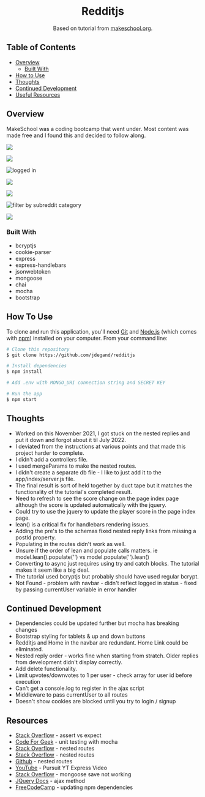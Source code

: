 <h1 align="center">Redditjs</h1>

<div align="center">
   Based on tutorial from  <a href="https://makeschool.org/mediabook/oa/tutorials/reddit-clone-in-node-js/technical-planning/" target="_blank">makeschool.org</a>.
</div>

## Table of Contents

- [Overview](#overview)
  - [Built With](#built-with)
- [How to Use](#how-to-use)
- [Thoughts](#thoughts)
- [Continued Development](#continued-development)
- [Useful Resources](#useful-resources)

## Overview

MakeSchool was a coding bootcamp that went under.  Most content was made free and I found this and decided to follow along.

![](redditjs-home-not-loggedin.png)

![](redditjs-signup.png)

![](redditjs-home-loggedin.png "logged in")

![](redditjs-posts.png)

![](redditjs-new-post.png)

![](redditjs-category-filtering.png "filter by subreddit category")

![](redditjs-post.png)

### Built With 

- bcryptjs
- cookie-parser
- express
- express-handlebars
- jsonwebtoken
- mongoose
- chai
- mocha
- bootstrap

## How To Use

To clone and run this application, you'll need [Git](https://git-scm.com) and [Node.js](https://nodejs.org/en/download/) (which comes with [npm](http://npmjs.com)) installed on your computer. From your command line:

```bash
# Clone this repository
$ git clone https://github.com/jdegand/redditjs

# Install dependencies
$ npm install

# Add .env with MONGO_URI connection string and SECRET KEY

# Run the app
$ npm start
```

## Thoughts

- Worked on this November 2021, I got stuck on the nested replies and put it down and forgot about it til July 2022.  
- I deviated from the instructions at various points and that made this project harder to complete.  
- I didn't add a controllers file. 
- I used mergeParams to make the nested routes. 
- I didn't create a separate db file - I like to just add it to the app/index/server.js file. 
- The final result is sort of held together by duct tape but it matches the functionality of the tutorial's completed result.  
- Need to refresh to see the score change on the page index page although the score is updated automatically with the jquery.  
- Could try to use the jquery to update the player score in the page index page.  
- lean() is a critical fix for handlebars rendering issues. 
- Adding the pre's to the schemas fixed nested reply links from missing a postId property. 
- Populating in the routes didn't work as well.  
- Unsure if the order of lean and populate calls matters. ie model.lean().populate('') vs model.populate('').lean()
- Converting to async just requires using try and catch blocks. The tutorial makes it seem like a big deal.  
- The tutorial used bcryptjs but probably should have used regular bcrypt.
- Not Found - problem with navbar - didn't reflect logged in status - fixed by passing currentUser variable in error handler

## Continued Development

- Dependencies could be updated further but mocha has breaking changes
- Bootstrap styling for tablets & up and down buttons
- Redditjs and Home in the navbar are redundant.  Home Link could be eliminated.  
- Nested reply order - works fine when starting from stratch.  Older replies from development didn't display correctly.
- Add delete functionality. 
- Limit upvotes/downvotes to 1 per user - check array for user id before execution
- Can't get a console.log to register in the ajax script
- Middleware to pass currentUser to all routes
- Doesn't show cookies are blocked until you try to login / signup

## Resources
- [Stack Overflow](https://stackoverflow.com/questions/21396524/what-is-the-difference-between-assert-expect-and-should-in-chai) - assert vs expect
- [Code For Geek](https://codeforgeek.com/unit-testing-nodejs-application-using-mocha/) - unit testing with mocha
- [Stack Overflow](https://stackoverflow.com/questions/25260818/rest-with-express-js-nested-router) - nested routes
- [Stack Overflow](https://stackoverflow.com/questions/24002342/node-js-express-nested-routes) - nested routes
- [Github](https://gist.github.com/zcaceres/f38b208a492e4dcd45f487638eff716c) - nested routes
- [YouTube](https://www.youtube.com/watch?v=_TI6iODy4yU) - Pursuit YT Express Video
- [Stack Overflow](https://stackoverflow.com/questions/35733647/mongoose-instance-save-not-working) - mongoose save not working
- [JQuery Docs](https://api.jquery.com/jquery.ajax/) - ajax method
- [FreeCodeCamp](https://www.freecodecamp.org/news/how-to-update-npm-dependencies/) - updating npm dependencies
